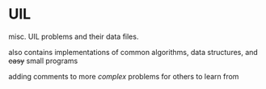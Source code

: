 # UIL
misc. UIL problems and their data files.

also contains implementations of common algorithms, data structures, and ~~easy~~ small programs

adding comments to more *complex* problems for others to learn from
